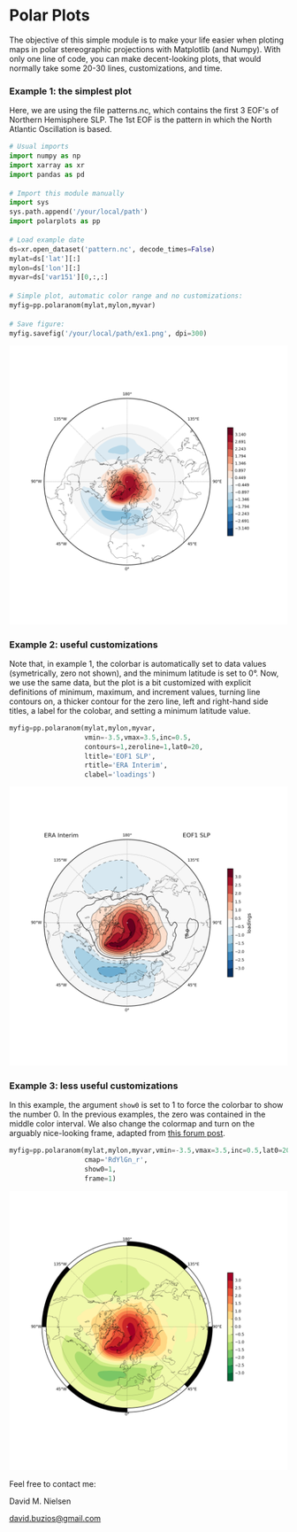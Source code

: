 # Polar Plots
The objective of this simple module is to make your life easier when ploting maps in polar stereographic projections with Matplotlib (and Numpy). With only one line of code, you can make decent-looking plots, that would normally take some 20-30 lines, customizations, and time.

### Example 1: the simplest plot
Here, we are using the file patterns.nc, which contains the first 3 EOF's of Northern Hemisphere SLP. The 1st EOF is the pattern in which the North Atlantic Oscillation is based.
```python
# Usual imports
import numpy as np
import xarray as xr
import pandas as pd

# Import this module manually
import sys
sys.path.append('/your/local/path') 
import polarplots as pp

# Load example date
ds=xr.open_dataset('pattern.nc', decode_times=False) 
mylat=ds['lat'][:]
mylon=ds['lon'][:]
myvar=ds['var151'][0,:,:]

# Simple plot, automatic color range and no customizations:
myfig=pp.polaranom(mylat,mylon,myvar)

# Save figure:
myfig.savefig('/your/local/path/ex1.png', dpi=300)
```
![alt text](https://github.com/davidmnielsen/polarplots/blob/master/ex1.png "polaranom ex1.png")

### Example 2: useful customizations
Note that, in example 1, the colorbar is automatically set to data values (symetrically, zero not shown), and the minimum latitude is set to 0°. Now, we use the same data, but the plot is a bit customized with explicit definitions of minimum, maximum, and increment values, turning line contours on, a thicker contour for the zero line, left and right-hand side titles, a label for the colobar, and setting a minimum latitude value.
```python
myfig=pp.polaranom(mylat,mylon,myvar,
                   vmin=-3.5,vmax=3.5,inc=0.5,
                   contours=1,zeroline=1,lat0=20,
                   ltitle='EOF1 SLP',
                   rtitle='ERA Interim',
                   clabel='loadings')
```
![alt text](https://github.com/davidmnielsen/polarplots/blob/master/ex2.png "polaranom ex2.png")

### Example 3: less useful customizations
In this example, the argument `show0` is set to 1 to force the colorbar to show the number 0. In the previous examples, the zero was contained in the middle color interval. We also change the colormap and turn on the arguably nice-looking frame, adapted from [this forum post](https://stackoverflow.com/questions/47431242/matplotlib-create-lat-lon-white-black-round-bounding-box-around-basemap).  
```python
myfig=pp.polaranom(mylat,mylon,myvar,vmin=-3.5,vmax=3.5,inc=0.5,lat0=20,
                   cmap='RdYlGn_r',
                   show0=1,
                   frame=1)
```
![alt text](https://github.com/davidmnielsen/polarplots/blob/master/ex3.png "polaranom ex3.png")

Feel free to contact me: 

David M. Nielsen

david.buzios@gmail.com


